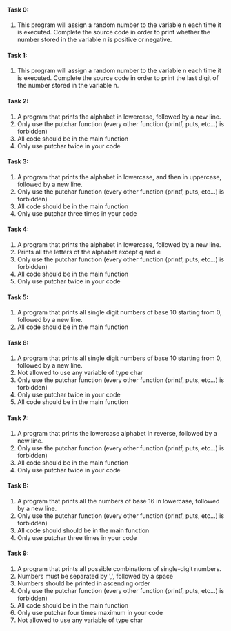 <h4>Task 0:</h4>
<ol>
<li>This program will assign a random number to the variable n each time it is executed. Complete the source code in order to print whether the number stored in the variable n is positive or negative.</li>
</ol>
<h4>Task 1:</h4>
<ol>
<li>This program will assign a random number to the variable n each time it is executed. Complete the source code in order to print the last digit of the number stored in the variable n.</li>
</ol>
<h4>Task 2:</h4>
<ol>
<li>A program that prints the alphabet in lowercase, followed by a new line.</li>
<li>Only use the putchar function (every other function (printf, puts, etc…) is forbidden)</li>
<li>All code should be in the main function</li>
<li>Only use putchar twice in your code</li>
</ol>
<h4>Task 3:</h4>
<ol>
<li>A program that prints the alphabet in lowercase, and then in uppercase, followed by a new line.</li>
<li>Only use the putchar function (every other function (printf, puts, etc…) is forbidden)</li>
<li>All code should be in the main function</li>
<li>Only use putchar three times in your code</li>
</ol>
<h4>Task 4:</h4>
<ol>
<li>A program that prints the alphabet in lowercase, followed by a new line.</li>
<li>Prints all the letters of the alphabet except q and e</li>
<li>Only use the putchar function (every other function (printf, puts, etc…) is forbidden)</li>
<li>All code should be in the main function</li>
<li>Only use putchar twice in your code</li>
</ol>
<h4>Task 5:</h4>
<ol>
<li>A program that prints all single digit numbers of base 10 starting from 0, followed by a new line.</li>
<li>All code should be in the main function</li>
</ol>
<h4>Task 6:</h4>
<ol>
<li>A program that prints all single digit numbers of base 10 starting from 0, followed by a new line.</li>
<li>Not allowed to use any variable of type char</li>
<li>Only use the putchar function (every other function (printf, puts, etc…) is forbidden)</li>
<li>Only use putchar twice in your code</li>
<li>All code should be in the main function</li>
</ol>
<h4>Task 7:</h4>
<ol>
<li>A program that prints the lowercase alphabet in reverse, followed by a new line.</li>
<li>Only use the putchar function (every other function (printf, puts, etc…) is forbidden)</li>
<li>All code should be in the main function</li>
<li>Only use putchar twice in your code</li>
</ol>
<h4>Task 8:</h4>
<ol>
<li>A program that prints all the numbers of base 16 in lowercase, followed by a new line.</li>
<li>Only use the putchar function (every other function (printf, puts, etc…) is forbidden)</li>
<li>All code should should be in the main function</li>
<li>Only use putchar three times in your code</li>
</ol>
<h4>Task 9:</h4>
<ol>
<li>A program that prints all possible combinations of single-digit numbers.</li>
<li>Numbers must be separated by ',', followed by a space</li>
<li>Numbers should be printed in ascending order</li>
<li>Only use the putchar function (every other function (printf, puts, etc…) is forbidden)</li>
<li>All code should be in the main function</li>
<li>Only use putchar four times maximum in your code</li>
<li>Not allowed to use any variable of type char</li>
</ol>
